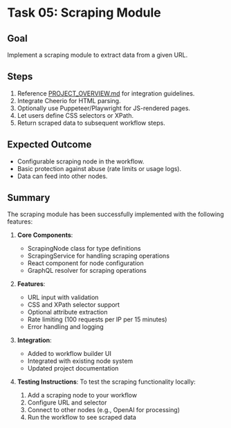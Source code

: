 # Task 05: Scraping Module

## Goal
Implement a scraping module to extract data from a given URL.

## Steps
1. Reference [PROJECT_OVERVIEW.md](../PROJECT_OVERVIEW.md) for integration guidelines.
2. Integrate Cheerio for HTML parsing.
3. Optionally use Puppeteer/Playwright for JS-rendered pages.
4. Let users define CSS selectors or XPath.
5. Return scraped data to subsequent workflow steps.

## Expected Outcome
- Configurable scraping node in the workflow.
- Basic protection against abuse (rate limits or usage logs).
- Data can feed into other nodes.

## Summary
The scraping module has been successfully implemented with the following features:

1. **Core Components**:
   - ScrapingNode class for type definitions
   - ScrapingService for handling scraping operations
   - React component for node configuration
   - GraphQL resolver for scraping operations

2. **Features**:
   - URL input with validation
   - CSS and XPath selector support
   - Optional attribute extraction
   - Rate limiting (100 requests per IP per 15 minutes)
   - Error handling and logging

3. **Integration**:
   - Added to workflow builder UI
   - Integrated with existing node system
   - Updated project documentation

4. **Testing Instructions**:
   To test the scraping functionality locally:
   1. Add a scraping node to your workflow
   2. Configure URL and selector
   3. Connect to other nodes (e.g., OpenAI for processing)
   4. Run the workflow to see scraped data
